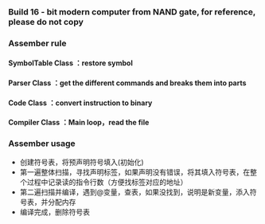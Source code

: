 ### Build 16 - bit modern computer from NAND gate, for reference, please do not copy
### Assember rule
#### SymbolTable Class ：restore symbol
#### Parser Class      ：get the different commands and breaks them into parts
#### Code Class        ：convert instruction to binary
#### Compiler Class    ：Main loop，read the file
### Assember usage
- 创建符号表，将预声明符号填入(初始化)
- 第一遍整体扫描，寻找声明标签，如果声明没有错误，将其填入符号表，在整个过程中记录读的指令行数（方便找标签对应的地址）
- 第二遍扫描并编译，遇到@变量，查表，如果没找到，说明是新变量，添入符号表，并分配内存
- 编译完成，删除符号表

